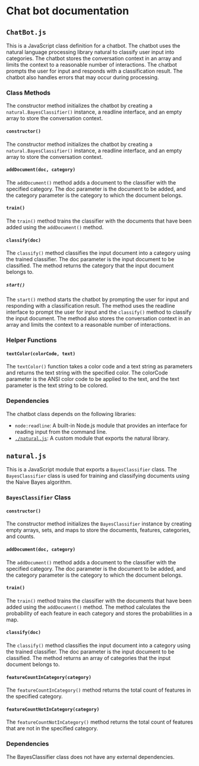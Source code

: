 # Chat bot documentation

## `ChatBot.js`

This is a JavaScript class definition for a chatbot. The chatbot uses the natural language processing library natural to classify user input into categories. The chatbot stores the conversation context in an array and limits the context to a reasonable number of interactions. The chatbot prompts the user for input and responds with a classification result. The chatbot also handles errors that may occur during processing.

### Class Methods

The constructor method initializes the chatbot by creating a `natural.BayesClassifier()` instance, a readline interface, and an empty array to store the conversation context.

#### `constructor()`

The constructor method initializes the chatbot by creating a `natural.BayesClassifier()` instance, a readline interface, and an empty array to store the conversation context.

#### `addDocument(doc, category)`

The `addDocument()` method adds a document to the classifier with the specified category. The doc parameter is the document to be added, and the category parameter is the category to which the document belongs.

#### `train()`

The `train()` method trains the classifier with the documents that have been added using the `addDocument()` method.

#### `classify(doc)`

The `classify()` method classifies the input document into a category using the trained classifier. The doc parameter is the input document to be classified. The method returns the category that the input document belongs to.

##### `start()`

The `start()` method starts the chatbot by prompting the user for input and responding with a classification result. The method uses the readline interface to prompt the user for input and the `classify()` method to classify the input document. The method also stores the conversation context in an array and limits the context to a reasonable number of interactions.

### Helper Functions

#### `textColor(colorCode, text)`

The `textColor()` function takes a color code and a text string as parameters and returns the text string with the specified color. The colorCode parameter is the ANSI color code to be applied to the text, and the text parameter is the text string to be colored.

### Dependencies

The chatbot class depends on the following libraries:

* `node:readline`: A built-in Node.js module that provides an interface for reading input from the command line.
* [`./natural.js`](#naturaljs): A custom module that exports the natural library.

## `natural.js`

This is a JavaScript module that exports a `BayesClassifier` class. The `BayesClassifier` class is used for training and classifying documents using the Naive Bayes algorithm.

### `BayesClassifier` Class

#### `constructor()`

The constructor method initializes the `BayesClassifier` instance by creating empty arrays, sets, and maps to store the documents, features, categories, and counts.

#### `addDocument(doc, category)`

The `addDocument()` method adds a document to the classifier with the specified category. The doc parameter is the document to be added, and the category parameter is the category to which the document belongs.

#### `train()`

The `train()` method trains the classifier with the documents that have been added using the `addDocument()` method. The method calculates the probability of each feature in each category and stores the probabilities in a map.

#### `classify(doc)`

The `classify()` method classifies the input document into a category using the trained classifier. The doc parameter is the input document to be classified. The method returns an array of categories that the input document belongs to.

#### `featureCountInCategory(category)`

The `featureCountInCategory()` method returns the total count of features in the specified category.

#### `featureCountNotInCategory(category)`

The `featureCountNotInCategory()` method returns the total count of features that are not in the specified category.

### Dependencies

The BayesClassifier class does not have any external dependencies.
